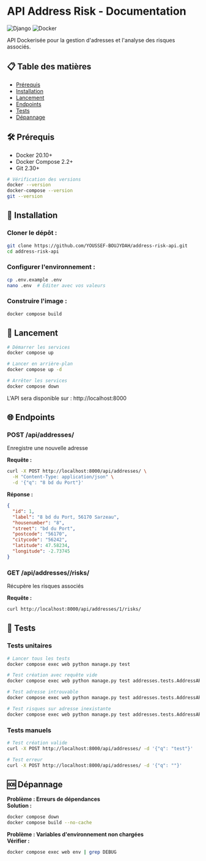 
# API Address Risk - Documentation

![Django](https://img.shields.io/badge/Django-092E20?style=for-the-badge&logo=django&logoColor=white)
![Docker](https://img.shields.io/badge/Docker-2496ED?style=for-the-badge&logo=docker&logoColor=white)

API Dockerisée pour la gestion d'adresses et l'analyse des risques associés.

## 📋 Table des matières
- [Prérequis](#-prérequis)
- [Installation](#-installation)
- [Lancement](#-lancement)
- [Endpoints](#-endpoints)
- [Tests](#-tests)
- [Dépannage](#-dépannage)

## 🛠 Prérequis

- Docker 20.10+
- Docker Compose 2.2+
- Git 2.30+

```bash
# Vérification des versions
docker --version
docker-compose --version
git --version
```

## 🚀 Installation

### Cloner le dépôt :
```bash
git clone https://github.com/YOUSSEF-BOUJYDAH/address-risk-api.git
cd address-risk-api
```

### Configurer l'environnement :
```bash
cp .env.example .env
nano .env  # Éditer avec vos valeurs
```

### Construire l'image :
```bash
docker compose build
```

## 🏃 Lancement
```bash
# Démarrer les services
docker compose up

# Lancer en arrière-plan
docker compose up -d

# Arrêter les services
docker compose down
```

L'API sera disponible sur : http://localhost:8000

## 🌐 Endpoints

### POST /api/addresses/

Enregistre une nouvelle adresse

**Requête :**
```bash
curl -X POST http://localhost:8000/api/addresses/ \
  -H "Content-Type: application/json" \
  -d '{"q": "8 bd du Port"}'
```

**Réponse :**
```json
{
  "id": 1,
  "label": "8 bd du Port, 56170 Sarzeau",
  "housenumber": "8",
  "street": "bd du Port",
  "postcode": "56170",
  "citycode": "56242",
  "latitude": 47.58234,
  "longitude": -2.73745
}
```

### GET /api/addresses/<id>/risks/

Récupère les risques associés

**Requête :**
```bash
curl http://localhost:8000/api/addresses/1/risks/
```

## 🧪 Tests

### Tests unitaires
```bash
# Lancer tous les tests
docker compose exec web python manage.py test

# Test création avec requête vide
docker compose exec web python manage.py test addresses.tests.AddressAPITests.test_empty_query_returns_400

# Test adresse introuvable
docker compose exec web python manage.py test addresses.tests.AddressAPITests.test_address_not_found_returns_404

# Test risques sur adresse inexistante
docker compose exec web python manage.py test addresses.tests.AddressAPITests.test_get_risks_nonexistent_address_returns_404
```

### Tests manuels
```bash
# Test création valide
curl -X POST http://localhost:8000/api/addresses/ -d '{"q": "test"}'

# Test erreur
curl -X POST http://localhost:8000/api/addresses/ -d '{"q": ""}'
```



## 🆘 Dépannage

**Problème : Erreurs de dépendances**  
**Solution :**
```bash
docker compose down
docker compose build --no-cache
```

**Problème : Variables d'environnement non chargées**  
**Vérifier :**
```bash
docker compose exec web env | grep DEBUG
```

